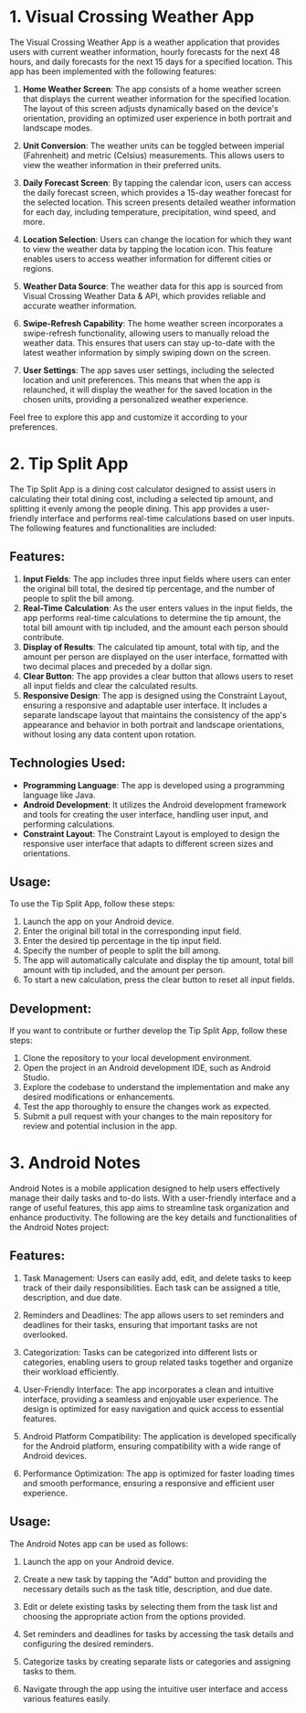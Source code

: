 # 1. Visual Crossing Weather App

The Visual Crossing Weather App is a weather application that provides users with current weather information, hourly forecasts for the next 48 hours, and daily forecasts for the next 15 days for a specified location. This app has been implemented with the following features:

1. **Home Weather Screen**: The app consists of a home weather screen that displays the current weather information for the specified location. The layout of this screen adjusts dynamically based on the device's orientation, providing an optimized user experience in both portrait and landscape modes.

2. **Unit Conversion**: The weather units can be toggled between imperial (Fahrenheit) and metric (Celsius) measurements. This allows users to view the weather information in their preferred units.

3. **Daily Forecast Screen**: By tapping the calendar icon, users can access the daily forecast screen, which provides a 15-day weather forecast for the selected location. This screen presents detailed weather information for each day, including temperature, precipitation, wind speed, and more.

4. **Location Selection**: Users can change the location for which they want to view the weather data by tapping the location icon. This feature enables users to access weather information for different cities or regions.

5. **Weather Data Source**: The weather data for this app is sourced from Visual Crossing Weather Data & API, which provides reliable and accurate weather information.

6. **Swipe-Refresh Capability**: The home weather screen incorporates a swipe-refresh functionality, allowing users to manually reload the weather data. This ensures that users can stay up-to-date with the latest weather information by simply swiping down on the screen.

7. **User Settings**: The app saves user settings, including the selected location and unit preferences. This means that when the app is relaunched, it will display the weather for the saved location in the chosen units, providing a personalized weather experience.

Feel free to explore this app and customize it according to your preferences.






# 2. Tip Split App

The Tip Split App is a dining cost calculator designed to assist users in calculating their total dining cost, including a selected tip amount, and splitting it evenly among the people dining. This app provides a user-friendly interface and performs real-time calculations based on user inputs. The following features and functionalities are included:

## Features:

1. **Input Fields**: The app includes three input fields where users can enter the original bill total, the desired tip percentage, and the number of people to split the bill among.
2. **Real-Time Calculation**: As the user enters values in the input fields, the app performs real-time calculations to determine the tip amount, the total bill amount with tip included, and the amount each person should contribute.
3. **Display of Results**: The calculated tip amount, total with tip, and the amount per person are displayed on the user interface, formatted with two decimal places and preceded by a dollar sign.
4. **Clear Button**: The app provides a clear button that allows users to reset all input fields and clear the calculated results.
5. **Responsive Design**: The app is designed using the Constraint Layout, ensuring a responsive and adaptable user interface. It includes a separate landscape layout that maintains the consistency of the app's appearance and behavior in both portrait and landscape orientations, without losing any data content upon rotation.

## Technologies Used:

- **Programming Language**: The app is developed using a programming language like Java.
- **Android Development**: It utilizes the Android development framework and tools for creating the user interface, handling user input, and performing calculations.
- **Constraint Layout**: The Constraint Layout is employed to design the responsive user interface that adapts to different screen sizes and orientations.

## Usage:

To use the Tip Split App, follow these steps:

1. Launch the app on your Android device.
2. Enter the original bill total in the corresponding input field.
3. Enter the desired tip percentage in the tip input field.
4. Specify the number of people to split the bill among.
5. The app will automatically calculate and display the tip amount, total bill amount with tip included, and the amount per person.
6. To start a new calculation, press the clear button to reset all input fields.

## Development:

If you want to contribute or further develop the Tip Split App, follow these steps:

1. Clone the repository to your local development environment.
2. Open the project in an Android development IDE, such as Android Studio.
3. Explore the codebase to understand the implementation and make any desired modifications or enhancements.
4. Test the app thoroughly to ensure the changes work as expected.
5. Submit a pull request with your changes to the main repository for review and potential inclusion in the app.

# 3. Android Notes

Android Notes is a mobile application designed to help users effectively manage their daily tasks and to-do lists. With a user-friendly interface and a range of useful features, this app aims to streamline task organization and enhance productivity. The following are the key details and functionalities of the Android Notes project:

## Features:

1. Task Management: Users can easily add, edit, and delete tasks to keep track of their daily responsibilities. Each task can be assigned a title, description, and due date.

2. Reminders and Deadlines: The app allows users to set reminders and deadlines for their tasks, ensuring that important tasks are not overlooked.

3. Categorization: Tasks can be categorized into different lists or categories, enabling users to group related tasks together and organize their workload efficiently.

4. User-Friendly Interface: The app incorporates a clean and intuitive interface, providing a seamless and enjoyable user experience. The design is optimized for easy navigation and quick access to essential features.

5. Android Platform Compatibility: The application is developed specifically for the Android platform, ensuring compatibility with a wide range of Android devices.

6. Performance Optimization: The app is optimized for faster loading times and smooth performance, ensuring a responsive and efficient user experience.



## Usage:

The Android Notes app can be used as follows:

1. Launch the app on your Android device.

2. Create a new task by tapping the "Add" button and providing the necessary details such as the task title, description, and due date.

3. Edit or delete existing tasks by selecting them from the task list and choosing the appropriate action from the options provided.

4. Set reminders and deadlines for tasks by accessing the task details and configuring the desired reminders.

5. Categorize tasks by creating separate lists or categories and assigning tasks to them.

6. Navigate through the app using the intuitive user interface and access various features easily.





